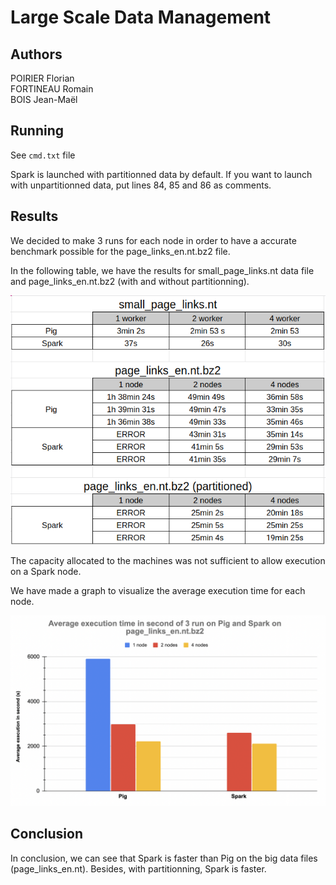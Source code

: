 # Large Scale Data Management

## Authors

POIRIER Florian\
FORTINEAU Romain\
BOIS Jean-Maël

## Running

See `cmd.txt` file

Spark is launched with partitionned data by default. If you want to launch with unpartitionned data, put lines 84, 85 and 86 as comments.

## Results

We decided to make 3 runs for each node in order to have a accurate benchmark possible for the page_links_en.nt.bz2 file.

In the following table, we have the results for small_page_links.nt data file and page_links_en.nt.bz2 (with and without partitionning).

![](result/result.png)

The capacity allocated to the machines was not sufficient to allow execution on a Spark node.

We have made a graph to visualize the average execution time for each node. 

![](result/graphResult.png)



## Conclusion

In conclusion, we can see that Spark is faster than Pig on the big data files (page_links_en.nt). Besides, with partitionning, Spark is faster.
